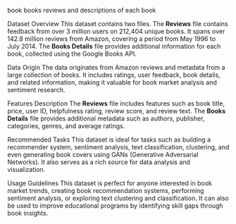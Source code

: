book
books reviews and descriptions of each book

Dataset Overview
This dataset contains two files. The **Reviews** file contains feedback from over 3 million users on 212,404 unique books. It spans over 142.8 million reviews from Amazon, covering a period from May 1996 to July 2014. The **Books Details** file provides additional information for each book, collected using the Google Books API.

Data Origin
The data originates from Amazon reviews and metadata from a large collection of books. It includes ratings, user feedback, book details, and related information, making it valuable for book market analysis and sentiment research.

Features Description
The **Reviews** file includes features such as book title, price, user ID, helpfulness rating, review score, and review text. The **Books Details** file provides additional metadata such as authors, publisher, categories, genres, and average ratings.

Recommended Tasks
This dataset is ideal for tasks such as building a recommender system, sentiment analysis, text classification, clustering, and even generating book covers using GANs (Generative Adversarial Networks). It also serves as a rich source for data analysis and visualization.

Usage Guidelines
This dataset is perfect for anyone interested in book market trends, creating book recommendation systems, performing sentiment analysis, or exploring text clustering and classification. It can also be used to improve educational programs by identifying skill gaps through book insights.
